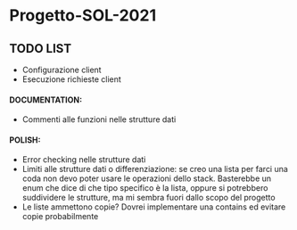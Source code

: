 # Progetto-SOL-2021

## TODO LIST

- Configurazione client
- Esecuzione richieste client

#### DOCUMENTATION:
- Commenti alle funzioni nelle strutture dati

#### POLISH:
- Error checking nelle strutture dati
- Limiti alle strutture dati o differenziazione: se creo una lista per farci una coda non devo   poter
  usare le operazioni dello stack. Basterebbe un enum che dice di che tipo specifico è la lista, oppure
  si potrebbero suddividere le strutture, ma mi sembra fuori dallo scopo del progetto
- Le liste ammettono copie? Dovrei implementare una contains ed evitare copie probabilmente